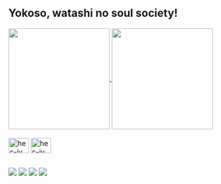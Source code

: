 ## Yokoso, watashi no soul society!
<div>
<a href="https://github.com/eudarta/github-readme-stats">
  <img height=200 align="center" src="https://github-readme-stats.vercel.app/api?username=eudarta&rank_icon=percentile&custom_title=Dartagnan's%20status&show_icons=true&theme=transparent&title_color=008000&text_color=006400&icon_color=008000&ring_color=006400" />
</a>
<a href="https://github.com/eudarta/convoychat">
  <img height=200 align="center" src="https://github-readme-stats.vercel.app/api/top-langs?username=eudarta&layout=donut&theme=transparent&title_color=008000&text_color=006400&icon_color=008000&ring_color=006400)](https://github.com/eudarta/github-readme-statslayout=compact&langs_count=8&card_width=320" />
</a>
</div>
<div style="display: inline_block"><br>
<img align="center" alt="hec-jv" height="30" width="40" <img src="https://cdn.jsdelivr.net/gh/devicons/devicon@latest/icons/java/java-original.svg" />
<img align="center" alt="hec-jv" height="30" width="40" <img src="https://cdn.jsdelivr.net/gh/devicons/devicon@latest/icons/html5/html5-original.svg" />
</div>

##

<div>
 <a href="https://www.youtube.com/@eudarta" target="_blank"><img src="https://img.shields.io/badge/YouTube-FF0000?style=for-the-badge&logo=youtube&logoColor=white" target="_blank"></a>
  <a href="https://instagram.com/_eudarta" target="_blank"><img src="https://img.shields.io/badge/-Instagram-%23E4405F?style=for-the-badge&logo=instagram&logoColor=white" target="_blank"></a>
  <a href = "mailto:brumdartagnan@gmail.com"><img src="https://img.shields.io/badge/-Gmail-%23333?style=for-the-badge&logo=gmail&logoColor=white" target="_blank"></a>
  <a href="https://www.linkedin.com/in/hector-dartagnan-viana-de-brum-818a33315/" target="_blank"><img src="https://img.shields.io/badge/-LinkedIn-%230077B5?style=for-the-badge&logo=linkedin&logoColor=white" target="_blank"></a>
